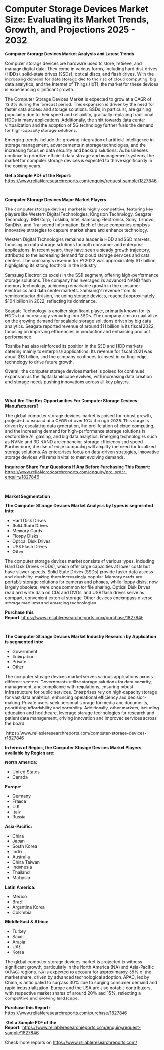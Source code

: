 <p><h1>Computer Storage Devices Market Size: Evaluating its Market Trends, Growth, and Projections 2025 - 2032</h1></p><p><strong>Computer Storage Devices Market Analysis and Latest Trends</strong></p>
<p><p>Computer storage devices are hardware used to store, retrieve, and manage digital data. They come in various forms, including hard disk drives (HDDs), solid-state drives (SSDs), optical discs, and flash drives. With the increasing demand for data storage due to the rise of cloud computing, big data analytics, and the Internet of Things (IoT), the market for these devices is experiencing significant growth.</p><p>The Computer Storage Devices Market is expected to grow at a CAGR of 13.3% during the forecast period. This expansion is driven by the need for faster data access and storage solutions. SSDs, in particular, are gaining popularity due to their speed and reliability, gradually replacing traditional HDDs in many applications. Additionally, the shift towards data center virtualization and the adoption of 5G technology further fuels the demand for high-capacity storage solutions. </p><p>Emerging trends include the growing integration of artificial intelligence in storage management, advancements in storage technologies, and the increasing focus on data security and backup solutions. As businesses continue to prioritize efficient data storage and management systems, the market for computer storage devices is expected to thrive significantly in the coming years.</p></p>
<p><strong>Get a Sample PDF of the Report:&nbsp;</strong> <a href="https://www.reliableresearchreports.com/enquiry/request-sample/1827846?utm_campaign=3359&utm_medium=2&utm_source=Github&utm_content=ia&utm_term=11042025&utm_id=computer-storage-devices">https://www.reliableresearchreports.com/enquiry/request-sample/1827846</a></p>
<p>&nbsp;</p>
<p><strong>Computer Storage Devices Major Market Players</strong></p>
<p><p>The computer storage devices market is highly competitive, featuring key players like Western Digital Technologies, Kingston Technology, Seagate Technology, IBM Corp, Toshiba, Intel, Samsung Electronics, Sony, Lenovo, SanDisk, and Transcend Information. Each of these companies employs innovative strategies to capture market share and enhance technology.</p><p>Western Digital Technologies remains a leader in HDD and SSD markets, focusing on data storage solutions for both consumer and enterprise applications. In recent years, they have seen a steady growth trajectory, attributed to the increasing demand for cloud storage services and data centers. The company's revenue for FY2022 was approximately $17 billion, highlighting its strong foothold in the industry.</p><p>Samsung Electronics excels in the SSD segment, offering high-performance storage solutions. The company has leveraged its advanced NAND flash memory technology, achieving remarkable growth in the consumer electronics and data center markets. Samsung's revenue from its semiconductor division, including storage devices, reached approximately $104 billion in 2022, reflecting its dominance.</p><p>Seagate Technology is another significant player, primarily known for its HDDs but increasingly venturing into SSDs. The company aims to capitalize on the growing demand for scalable storage solutions driven by big data analytics. Seagate reported revenue of around $11 billion in its fiscal 2022, focusing on improving efficiencies in production and enhancing product performance.</p><p>Toshiba has also reinforced its position in the SSD and HDD markets, catering mainly to enterprise applications. Its revenue for fiscal 2021 was about $13 billion, and the company continues to invest in cutting-edge technology to drive future growth.</p><p>Overall, the computer storage devices market is poised for continued expansion as the digital landscape evolves, with increasing data creation and storage needs pushing innovations across all key players.</p></p>
<p>&nbsp;</p>
<p><strong>What Are The Key Opportunities For Computer Storage Devices Manufacturers?</strong></p>
<p><p>The global computer storage devices market is poised for robust growth, projected to expand at a CAGR of over 10% through 2028. This surge is driven by escalating data generation, the proliferation of cloud computing, and the increasing demand for high-performance storage solutions in sectors like AI, gaming, and big data analytics. Emerging technologies such as NVMe and 3D NAND are enhancing storage efficiency and speed. Furthermore, the rise of edge computing will amplify the need for localized storage solutions. As enterprises focus on data-driven strategies, innovative storage devices will remain vital to meet evolving demands.</p></p>
<p><strong>Inquire or Share Your Questions If Any Before Purchasing This Report:</strong> <a href="https://www.reliableresearchreports.com/enquiry/pre-order-enquiry/1827846?utm_campaign=3359&utm_medium=2&utm_source=Github&utm_content=ia&utm_term=11042025&utm_id=computer-storage-devices">https://www.reliableresearchreports.com/enquiry/pre-order-enquiry/1827846</a></p>
<p>&nbsp;</p>
<p><strong>Market Segmentation</strong></p>
<p><strong>The Computer Storage Devices Market Analysis by types is segmented into:</strong></p>
<p><ul><li>Hard Disk Drives</li><li>Solid State Drives</li><li>Memory Cards</li><li>Floppy Disks</li><li>Optical Disk Drives</li><li>USB Flash Drives</li><li>Other</li></ul></p>
<p><p>The computer storage devices market consists of various types, including Hard Disk Drives (HDDs), which offer large capacities at lower costs but have slower speeds. Solid State Drives (SSDs) provide faster data access and durability, making them increasingly popular. Memory cards are portable storage solutions for cameras and phones, while floppy disks, now largely obsolete, were once common for file sharing. Optical Disk Drives read and write data on CDs and DVDs, and USB flash drives serve as compact, convenient external storage. Other devices encompass diverse storage mediums and emerging technologies.</p></p>
<p><strong>Purchase this Report:&nbsp;</strong><a href="https://www.reliableresearchreports.com/purchase/1827846?utm_campaign=3359&utm_medium=2&utm_source=Github&utm_content=ia&utm_term=11042025&utm_id=computer-storage-devices">https://www.reliableresearchreports.com/purchase/1827846</a></p>
<p>&nbsp;</p>
<p><strong>The Computer Storage Devices Market Industry Research by Application is segmented into:</strong></p>
<p><ul><li>Government</li><li>Enterprise</li><li>Private</li><li>Other</li></ul></p>
<p><p>The computer storage devices market serves various applications across different sectors. Governments utilize storage solutions for data security, management, and compliance with regulations, ensuring robust infrastructure for public services. Enterprises rely on high-capacity storage for vast data analytics, enhancing operational efficiency and decision-making. Private users seek personal storage for media and documents, prioritizing affordability and portability. Additionally, other markets, including education and healthcare, leverage storage technologies for research and patient data management, driving innovation and improved services across the board.</p></p>
<p><a href="https://www.reliableresearchreports.com/computer-storage-devices-r1827846?utm_campaign=3359&utm_medium=2&utm_source=Github&utm_content=ia&utm_term=11042025&utm_id=computer-storage-devices">&nbsp;https://www.reliableresearchreports.com/computer-storage-devices-r1827846</a></p>
<p><strong>In terms of Region, the Computer Storage Devices Market Players available by Region are:</strong></p>
<p>
    <p> <strong> North America: </strong>
        <ul>
            <li>United States</li>
            <li>Canada</li>
        </ul>
        </p> 
    <p> <strong> Europe: </strong>
        <ul>
            <li>Germany</li>
            <li>France</li>
            <li>U.K.</li>
            <li>Italy</li>
            <li>Russia</li>
        </ul>
        </p> 
    <p> <strong> Asia-Pacific: </strong>
        <ul>
            <li>China</li>
            <li>Japan</li>
            <li>South Korea</li>
            <li>India</li>
            <li>Australia</li>
            <li>China Taiwan</li>
            <li>Indonesia</li>
            <li>Thailand</li>
            <li>Malaysia</li>
        </ul>
        </p> 
    <p> <strong> Latin America: </strong>
        <ul>
            <li>Mexico</li>
            <li>Brazil</li>
            <li>Argentina Korea</li>
            <li>Colombia</li>
        </ul>
        </p> 
    <p> <strong> Middle East & Africa: </strong>
        <ul>
            <li>Turkey</li>
            <li>Saudi</li>
            <li>Arabia</li>
            <li>UAE</li>
            <li>Korea</li>
        </ul>
    </p>
    </p>
<p><p>The global computer storage devices market is projected to witness significant growth, particularly in the North America (NA) and Asia-Pacific (APAC) regions. NA is expected to account for approximately 35% of the market share, driven by advanced technological adoption. APAC, led by China, is anticipated to surpass 30% due to surging consumer demand and rapid industrialization. Europe and the USA are also notable contributors, with respective market shares of around 20% and 15%, reflecting a competitive and evolving landscape.</p></p>
<p><strong>Purchase this Report: </strong><a href="https://www.reliableresearchreports.com/purchase/1827846?utm_campaign=3359&utm_medium=2&utm_source=Github&utm_content=ia&utm_term=11042025&utm_id=computer-storage-devices">https://www.reliableresearchreports.com/purchase/1827846</a></p>
<p>&nbsp;<strong>Get a Sample PDF of the Report:&nbsp;&nbsp;</strong><a href="https://www.reliableresearchreports.com/enquiry/request-sample/1827846?utm_campaign=3359&utm_medium=2&utm_source=Github&utm_content=ia&utm_term=11042025&utm_id=computer-storage-devices">https://www.reliableresearchreports.com/enquiry/request-sample/1827846</a></p>
<p><strong></strong></p>
<p>Check more reports on <a href="https://www.reliableresearchreports.com/?utm_campaign=3359&utm_medium=2&utm_source=Github&utm_content=ia&utm_term=11042025&utm_id=computer-storage-devices">https://www.reliableresearchreports.com/</a></p>